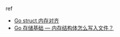ref
- [Go struct 内存对齐](https://geektutu.com/post/hpg-struct-alignment.html)
- [Go 存储基础 — 内存结构体怎么写入文件？](https://mp.weixin.qq.com/s/mfNz7r76vZOOgiMSmuVeJA)
